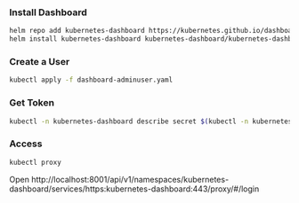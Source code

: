 ### Install Dashboard
```sh
helm repo add kubernetes-dashboard https://kubernetes.github.io/dashboard/
helm install kubernetes-dashboard kubernetes-dashboard/kubernetes-dashboard --namespace kubernetes-dashboard --create-namespace
```

### Create a User
```sh
kubectl apply -f dashboard-adminuser.yaml
```

### Get Token
```sh
kubectl -n kubernetes-dashboard describe secret $(kubectl -n kubernetes-dashboard get secret | grep admin-user | awk '{print $1}')
```

### Access
```sh
kubectl proxy
```

Open http://localhost:8001/api/v1/namespaces/kubernetes-dashboard/services/https:kubernetes-dashboard:443/proxy/#/login
